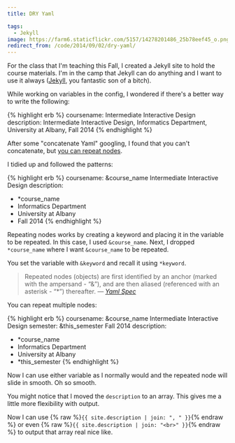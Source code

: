 ```yaml
---
title: DRY Yaml

tags:
  - Jekyll
image: https://farm6.staticflickr.com/5157/14278201486_25b78eef45_o.png
redirect_from: /code/2014/09/02/dry-yaml/
---
```


For the class that I'm teaching this Fall, I created a Jekyll site to hold the course materials. I'm in the camp that Jekyll can do anything and I want to use it always ([Jekyll](http://jekyllrb.com/), you fantastic son of a bitch).

While working on variables in the config, I wondered if there's a better way to write the following:

{% highlight erb %}
coursename: Intermediate Interactive Design
description: Intermediate Interactive Design, Informatics Department, University at Albany, Fall 2014
{% endhighlight %}

After some "concatenate Yaml" googling, I found that you can't concatenate, but [you can repeat nodes](http://stackoverflow.com/a/5954748).

I tidied up and followed the patterns:

{% highlight erb %}
coursename: &course_name Intermediate Interactive Design
description:

- \*course_name
- Informatics Department
- University at Albany
- Fall 2014
  {% endhighlight %}

Repeating nodes works by creating a keyword and placing it in the variable to be repeated. In this case, I used `&course_name`. Next, I dropped `*course_name` where I want `&course_name` to be repeated.

You set the variable with `&keyword` and recall it using `*keyword`.

> Repeated nodes (objects) are first identified by an anchor (marked with the ampersand - “&”), and are then aliased (referenced with an asterisk - “\*”) thereafter.
> <cite>&mdash; <a href="http://yaml.org/spec/1.2/spec.html#id2760395">Yaml Spec</a></cite>

You can repeat multiple nodes:

{% highlight erb %}
coursename: &course_name Intermediate Interactive Design
semester: &this_semester Fall 2014
description:

- \*course_name
- Informatics Department
- University at Albany
- \*this_semester
  {% endhighlight %}

Now I can use either variable as I normally would and the repeated node will slide in smooth. Oh so smooth.

You might notice that I moved the `description` to an array. This gives me a little more flexibility with output.

Now I can use {% raw %}`{{ site.description | join: ", " }}`{% endraw %} or even {% raw %}`{{ site.description | join: "<br>" }}`{% endraw %} to output that array real nice like.
